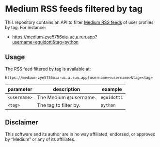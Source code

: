 # Medium RSS feeds filtered by tag

This repository contains an API to filter [Medium RSS feeds](https://help.medium.com/hc/en-us/articles/214874118-Using-RSS-feeds-of-profiles-publications-and-topics) of user profiles by tag. For instance:

- https://medium-zye5756oia-uc.a.run.app?username=eguidotti&tag=python

## Usage

The RSS feed filtered by tag is available at:

```
https://medium-zye5756oia-uc.a.run.app?username=<username>&tag=<tag>
```

| parameter    | description           | example     |
| ------------ | --------------------- | ----------- |
| `<username>` | The Medium @username. | `eguidotti` |
| `<tag>`      | The tag to filter by. | `python`    |

## Disclaimer

This software and its author are in no way affiliated, endorsed, or approved by “Medium” or any of its affiliates.